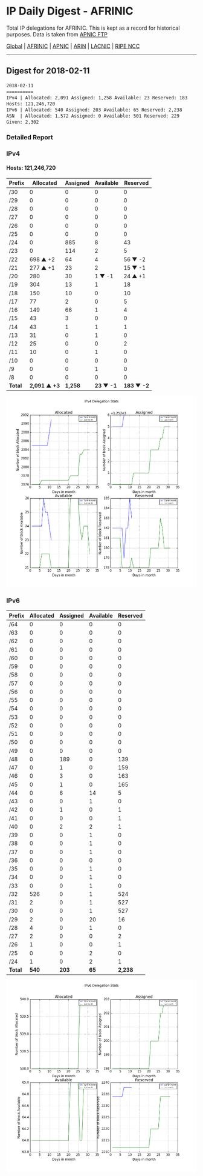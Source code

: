 # IP Daily Digest - AFRINIC

Total IP delegations for AFRINIC. This is kept as a record for historical purposes. Data is taken from [APNIC FTP](https://ftp.apnic.net/)

[Global](https://github.com/csmets/IP-Daily-Digest) | [AFRINIC](https://github.com/csmets/IP-Daily-Digest/tree/master/archives/AFRINIC) | [APNIC](https://github.com/csmets/IP-Daily-Digest/tree/master/archives/APNIC) | [ARIN](https://github.com/csmets/IP-Daily-Digest/tree/master/archives/ARIN) | [LACNIC](https://github.com/csmets/IP-Daily-Digest/tree/master/archives/LACNIC) | [RIPE NCC](https://github.com/csmets/IP-Daily-Digest/tree/master/archives/RIPE_NCC)

---

## Digest for 2018-02-11
```
2018-02-11
==========
IPv4 | Allocated: 2,091 Assigned: 1,258 Available: 23 Reserved: 183 Hosts: 121,246,720
IPv6 | Allocated: 540 Assigned: 203 Available: 65 Reserved: 2,238
ASN  | Allocated: 1,572 Assigned: 0 Available: 501 Reserved: 229 Given: 2,302
```

### Detailed Report

### IPv4

#### Hosts: **121,246,720**

| Prefix | Allocated | Assigned | Available | Reserved |
| ----- | ----- | ----- | ----- | ----- |
| /30 | 0 | 0 | 0 | 0 |
| /29 | 0 | 0 | 0 | 0 |
| /28 | 0 | 0 | 0 | 0 |
| /27 | 0 | 0 | 0 | 0 |
| /26 | 0 | 0 | 0 | 0 |
| /25 | 0 | 0 | 0 | 0 |
| /24 | 0 | 885 | 8 | 43 |
| /23 | 0 | 114 | 2 | 5 |
| /22 | 698 ▲ +2 | 64 | 4 | 56 ▼ -2 |
| /21 | 277 ▲ +1 | 23 | 2 | 15 ▼ -1 |
| /20 | 280 | 30 | 1 ▼ -1 | 24 ▲ +1 |
| /19 | 304 | 13 | 1 | 18 |
| /18 | 150 | 10 | 0 | 10 |
| /17 | 77 | 2 | 0 | 5 |
| /16 | 149 | 66 | 1 | 4 |
| /15 | 43 | 3 | 0 | 0 |
| /14 | 43 | 1 | 1 | 1 |
| /13 | 31 | 0 | 1 | 0 |
| /12 | 25 | 0 | 0 | 2 |
| /11 | 10 | 0 | 1 | 0 |
| /10 | 0 | 0 | 0 | 0 |
| /9 | 0 | 0 | 1 | 0 |
| /8 | 0 | 0 | 0 | 0 |
| **Total** | **2,091 ▲ +3** | **1,258** | **23 ▼ -1** | **183 ▼ -2** |

![ipv4-stats](ipv4-figure.png)

### IPv6

| Prefix | Allocated | Assigned | Available | Reserved |
| ----- | ----- | ----- | ----- | ----- |
| /64 | 0 | 0 | 0 | 0 |
| /63 | 0 | 0 | 0 | 0 |
| /62 | 0 | 0 | 0 | 0 |
| /61 | 0 | 0 | 0 | 0 |
| /60 | 0 | 0 | 0 | 0 |
| /59 | 0 | 0 | 0 | 0 |
| /58 | 0 | 0 | 0 | 0 |
| /57 | 0 | 0 | 0 | 0 |
| /56 | 0 | 0 | 0 | 0 |
| /55 | 0 | 0 | 0 | 0 |
| /54 | 0 | 0 | 0 | 0 |
| /53 | 0 | 0 | 0 | 0 |
| /52 | 0 | 0 | 0 | 0 |
| /51 | 0 | 0 | 0 | 0 |
| /50 | 0 | 0 | 0 | 0 |
| /49 | 0 | 0 | 0 | 0 |
| /48 | 0 | 189 | 0 | 139 |
| /47 | 0 | 1 | 0 | 159 |
| /46 | 0 | 3 | 0 | 163 |
| /45 | 0 | 1 | 0 | 165 |
| /44 | 0 | 6 | 14 | 5 |
| /43 | 0 | 0 | 1 | 0 |
| /42 | 0 | 1 | 0 | 1 |
| /41 | 0 | 0 | 0 | 1 |
| /40 | 0 | 2 | 2 | 1 |
| /39 | 0 | 0 | 1 | 0 |
| /38 | 0 | 0 | 1 | 0 |
| /37 | 0 | 0 | 1 | 0 |
| /36 | 0 | 0 | 0 | 0 |
| /35 | 0 | 0 | 1 | 0 |
| /34 | 0 | 0 | 1 | 0 |
| /33 | 0 | 0 | 1 | 0 |
| /32 | 526 | 0 | 1 | 524 |
| /31 | 2 | 0 | 1 | 527 |
| /30 | 0 | 0 | 1 | 527 |
| /29 | 2 | 0 | 20 | 16 |
| /28 | 4 | 0 | 1 | 0 |
| /27 | 2 | 0 | 0 | 2 |
| /26 | 1 | 0 | 0 | 1 |
| /25 | 0 | 0 | 2 | 0 |
| /24 | 1 | 0 | 2 | 1 |
| **Total** | **540** | **203** | **65** | **2,238** |

![ipv6-stats](ipv6-figure.png)
